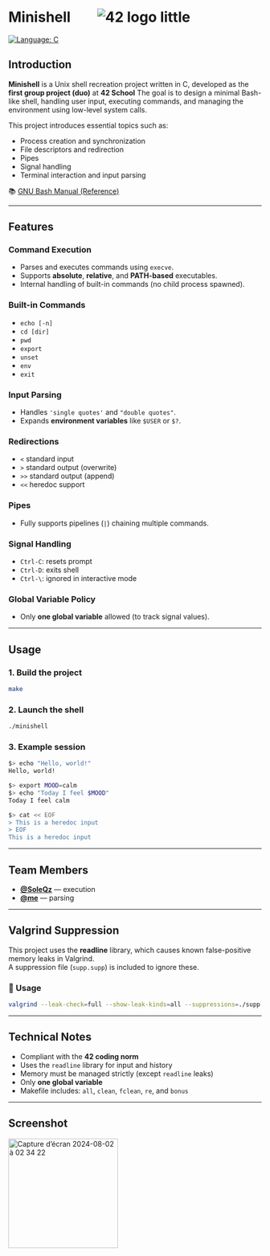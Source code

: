 # Minishell  &nbsp;&nbsp;&nbsp;&nbsp;&nbsp;&nbsp; ![42 logo little](https://github.com/user-attachments/assets/4cecf5b8-a28e-49c5-a4b1-2030e571a0b3)

[![Language: C](https://img.shields.io/badge/Language-C-blue.svg)](https://en.wikipedia.org/wiki/C_(programming_language))

## Introduction

**Minishell** is a Unix shell recreation project written in C, developed as the **first group project (duo)** at **42 School**
The goal is to design a minimal Bash-like shell, handling user input, executing commands, and managing the environment using low-level system calls.  

This project introduces essential topics such as:
- Process creation and synchronization
- File descriptors and redirection
- Pipes
- Signal handling
- Terminal interaction and input parsing

📚 [GNU Bash Manual (Reference)](https://www.gnu.org/savannah-checkouts/gnu/bash/manual/bash.html)

---

## Features

### Command Execution
- Parses and executes commands using `execve`.
- Supports **absolute**, **relative**, and **PATH-based** executables.
- Internal handling of built-in commands (no child process spawned).

### Built-in Commands
- `echo [-n]`
- `cd [dir]`
- `pwd`
- `export`
- `unset`
- `env`
- `exit`

### Input Parsing
- Handles `'single quotes'` and `"double quotes"`.
- Expands **environment variables** like `$USER` or `$?`.

### Redirections
- `<` standard input  
- `>` standard output (overwrite)  
- `>>` standard output (append)  
- `<<` heredoc support

### Pipes
- Fully supports pipelines (`|`) chaining multiple commands.

### Signal Handling
- `Ctrl-C`: resets prompt
- `Ctrl-D`: exits shell
- `Ctrl-\`: ignored in interactive mode

### Global Variable Policy
- Only **one global variable** allowed (to track signal values).

---

## Usage

### 1. Build the project

```bash
make
```

### 2. Launch the shell

```bash
./minishell
```

### 3. Example session

```bash
$> echo "Hello, world!"
Hello, world!

$> export MOOD=calm
$> echo "Today I feel $MOOD"
Today I feel calm

$> cat << EOF
> This is a heredoc input
> EOF
This is a heredoc input
```

---

## Team Members

- [**@SoleQz**](https://github.com/SoleQz) — execution
- [**@me**](https://github.com/Zaiicko) — parsing  

---

## Valgrind Suppression

This project uses the **readline** library, which causes known false-positive memory leaks in Valgrind.  
A suppression file (`supp.supp`) is included to ignore these.

### 🔧 Usage

```bash
valgrind --leak-check=full --show-leak-kinds=all --suppressions=./supp.supp ./minishell
```

---

## Technical Notes

- Compliant with the **42 coding norm**
- Uses the `readline` library for input and history
- Memory must be managed strictly (except `readline` leaks)
- Only **one global variable**
- Makefile includes: `all`, `clean`, `fclean`, `re`, and `bonus`

---

## Screenshot

<img width="218" alt="Capture d’écran 2024-08-02 à 02 34 22" src="https://github.com/user-attachments/assets/7d935ac1-ba16-49bc-b2db-62a40ce13e83" />

